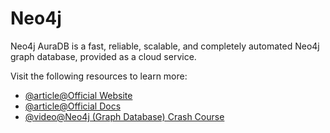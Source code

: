 # Neo4j

Neo4j AuraDB is a fast, reliable, scalable, and completely automated Neo4j graph database, provided as a cloud service.

Visit the following resources to learn more:

- [@article@Official Website](https://neo4j.com/)
- [@article@Official Docs](https://neo4j.com/docs/)
- [@video@Neo4j (Graph Database) Crash Course](https://www.youtube.com/watch?v=8jNPelugC2s)
